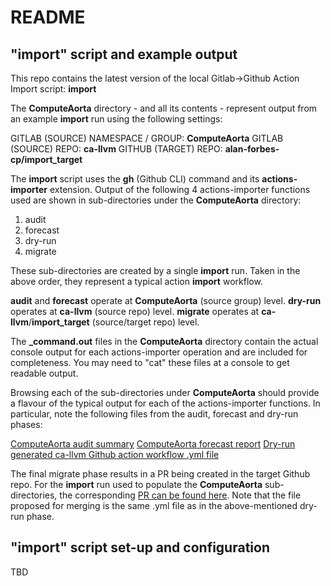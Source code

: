 # README

## "import" script and example output

This repo contains the latest version of the local Gitlab->Github Action Import script: **import**

The **ComputeAorta** directory - and all its contents - represent output from an example **import** run using the following settings:

GITLAB (SOURCE) NAMESPACE / GROUP: **ComputeAorta**
GITLAB (SOURCE) REPO: **ca-llvm**
GITHUB (TARGET) REPO: **alan-forbes-cp/import_target**

The **import** script uses the **gh** (Github CLI) command and its **actions-importer** extension. Output of the following 4 actions-importer functions used are shown in sub-directories under the **ComputeAorta** directory:
1. audit
2. forecast
3. dry-run
4. migrate

These sub-directories are created by a single **import** run. Taken in the above order, they represent a typical action **import** workflow.

**audit** and **forecast** operate at **ComputeAorta** (source group) level. **dry-run** operates at **ca-llvm** (source repo) level. **migrate** operates at **ca-llvm**/**import_target** (source/target repo) level.

The **<function>_command.out** files in the **ComputeAorta** directory contain the actual console output for each actions-importer operation and are included for completeness. You may need to "cat" these files at a console to get readable output.

Browsing each of the sub-directories under **ComputeAorta** should provide a flavour of the typical output for each of the actions-importer functions. In particular, note the following files from the audit, forecast and dry-run phases:

[ComputeAorta audit summary](https://github.com/alan-forbes-cp/import/blob/master/ComputeAorta/audit/audit_summary.md)
[ComputeAorta forecast report](https://github.com/alan-forbes-cp/import/blob/master/ComputeAorta/forecast/forecast_report.md)
[Dry-run generated ca-llvm Github action workflow .yml file](https://github.com/alan-forbes-cp/import/blob/master/ComputeAorta/dry-run/ComputeAorta/ca-llvm/.github/workflows/ca-llvm.yml)

The final migrate phase results in a PR being created in the target Github repo. For the **import** run used to populate the **ComputeAorta** sub-directories, the corresponding [PR can be found here](https://github.com/alan-forbes-cp/import_target/pull/1). Note that the file proposed for merging is the same .yml file as in the above-mentioned dry-run phase.

## "import" script set-up and configuration

TBD
